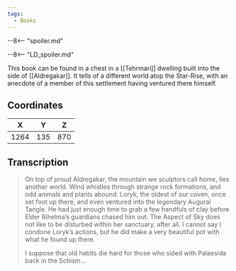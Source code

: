 ```yaml
---
tags:
  - Books
---
```


--8<-- "spoiler.md"

--8<-- "LD_spoiler.md"

This book can be found in a chest in a [[Tehrmari]] dwelling built into the side of [[Aldregakar]]. It tells of a different world atop the Star-Rise, with an anecdote of a member of this settlement having ventured there himself.

## Coordinates
| **X** | **Y** | **Z** |
| :---: | :---: | :---: |
| 1264  |  135  |  870  |

## Transcription
> On top of proud Aldregakar, the mountain we sculptors call home, lies another world. Wind whistles through strange rock formations, and odd animals and plants abound. Loryk, the oldest of our coven, once set foot up there, and even ventured into the legendary Augural Tangle. He had just enough time to grab a few handfuls of clay before Elder Rihelma’s guardians chased him out. The Aspect of Sky does not like to be disturbed within her sanctuary, after all. I cannot say I condone Loryk’s actions, but he did make a very beautiful pot with what he found up there.
>
> I suppose that old habits die hard for those who sided with Palaesida back in the Schism…


